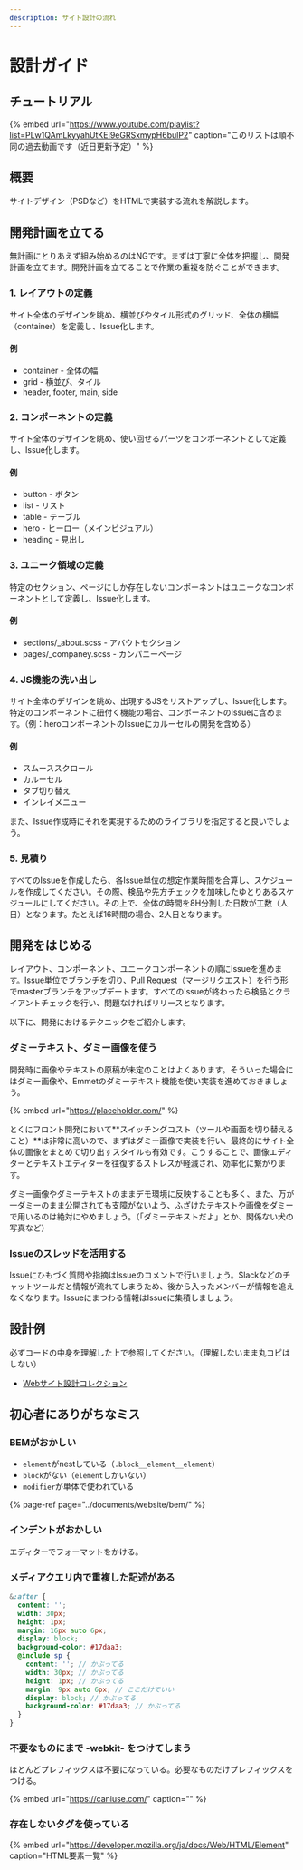 ```yaml
---
description: サイト設計の流れ
---
```


# 設計ガイド

## チュートリアル

{% embed url="https://www.youtube.com/playlist?list=PLw1QAmLkyyahUtKEI9eGRSxmypH6bulP2" caption="このリストは順不同の過去動画です（近日更新予定）" %}

## 概要

サイトデザイン（PSDなど）をHTMLで実装する流れを解説します。

## 開発計画を立てる

無計画にとりあえず組み始めるのはNGです。まずは丁寧に全体を把握し、開発計画を立てます。開発計画を立てることで作業の重複を防ぐことができます。

### 1. レイアウトの定義

サイト全体のデザインを眺め、横並びやタイル形式のグリッド、全体の横幅（container）を定義し、Issue化します。

#### 例

* container - 全体の幅
* grid - 横並び、タイル
* header, footer, main, side

### 2. コンポーネントの定義

サイト全体のデザインを眺め、使い回せるパーツをコンポーネントとして定義し、Issue化します。

#### 例

* button - ボタン
* list - リスト
* table - テーブル
* hero - ヒーロー（メインビジュアル）
* heading - 見出し

### 3. ユニーク領域の定義

特定のセクション、ページにしか存在しないコンポーネントはユニークなコンポーネントとして定義し、Issue化します。

#### 例

* sections/\_about.scss - アバウトセクション
* pages/\_companey.scss - カンパニーページ

### 4. JS機能の洗い出し

サイト全体のデザインを眺め、出現するJSをリストアップし、Issue化します。特定のコンポーネントに紐付く機能の場合、コンポーネントのIssueに含めます。（例：heroコンポーネントのIssueにカルーセルの開発を含める）

#### 例

* スムーススクロール
* カルーセル
* タブ切り替え
* インレイメニュー

また、Issue作成時にそれを実現するためのライブラリを指定すると良いでしょう。

### 5. 見積り

すべてのIssueを作成したら、各Issue単位の想定作業時間を合算し、スケジュールを作成してください。その際、検品や先方チェックを加味したゆとりあるスケジュールにしてください。その上で、全体の時間を8H分割した日数が工数（人日）となります。たとえば16時間の場合、2人日となります。

## 開発をはじめる

レイアウト、コンポーネント、ユニークコンポーネントの順にIssueを進めます。Issue単位でブランチを切り、Pull Request（マージリクエスト）を行う形でmasterブランチをアップデートます。すべてのIssueが終わったら検品とクライアントチェックを行い、問題なければリリースとなります。

以下に、開発におけるテクニックをご紹介します。

### ダミーテキスト、ダミー画像を使う

開発時に画像やテキストの原稿が未定のことはよくあります。そういった場合にはダミー画像や、Emmetのダミーテキスト機能を使い実装を進めておきましょう。

{% embed url="https://placeholder.com/" %}

とくにフロント開発において**スイッチングコスト（ツールや画面を切り替えること）**は非常に高いので、まずはダミー画像で実装を行い、最終的にサイト全体の画像をまとめて切り出すスタイルも有効です。こうすることで、画像エディターとテキストエディターを往復するストレスが軽減され、効率化に繋がります。

ダミー画像やダミーテキストのままデモ環境に反映することも多く、また、万が一ダミーのまま公開されても支障がないよう、ふざけたテキストや画像をダミーで用いるのは絶対にやめましょう。（「ダミーテキストだよ」とか、関係ない犬の写真など）

### Issueのスレッドを活用する

Issueにひもづく質問や指摘はIssueのコメントで行いましょう。Slackなどのチャットツールだと情報が流れてしまうため、後から入ったメンバーが情報を追えなくなります。Issueにまつわる情報はIssueに集積しましょう。

## 設計例

必ずコードの中身を理解した上で参照してください。（理解しないまま丸コピはしない）

* [Webサイト設計コレクション](https://codepen.io/collection/DQgZQR/)

## 初心者にありがちなミス

### BEMがおかしい

* `element`がnestしている（`.block__element__element`）
* `block`がない（`element`しかいない）
* `modifier`が単体で使われている

{% page-ref page="../documents/website/bem/" %}

### インデントがおかしい

エディターでフォーマットをかける。

### メディアクエリ内で重複した記述がある

```scss
&:after {
  content: '';
  width: 30px;
  height: 1px;
  margin: 16px auto 6px;
  display: block;
  background-color: #17daa3;
  @include sp {
    content: ''; // かぶってる
    width: 30px; // かぶってる
    height: 1px; // かぶってる
    margin: 9px auto 6px; // ここだけでいい
    display: block; // かぶってる
    background-color: #17daa3; // かぶってる
  }
}
```

### 不要なものにまで -webkit- をつけてしまう

ほとんどプレフィックスは不要になっている。必要なものだけプレフィックスをつける。

{% embed url="https://caniuse.com/" caption="" %}

### 存在しないタグを使っている

{% embed url="https://developer.mozilla.org/ja/docs/Web/HTML/Element" caption="HTML要素一覧" %}